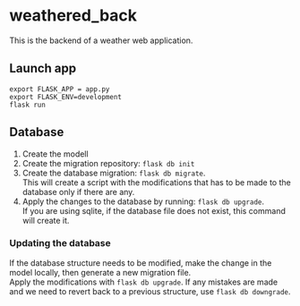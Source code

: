 # weathered_back

This is the backend of a weather web application.

## Launch app

```
export FLASK_APP = app.py
export FLASK_ENV=development
flask run
```

## Database
1. Create the modell
2. Create the migration repository: `flask db init`
3. Create the database migration: `flask db migrate`.  
This will create a script with the modifications that has to be made to the database only if there are any.
4. Apply the changes to the database by running: `flask db upgrade`.  
If you are using sqlite, if the database file does not exist, this command will create it.

### Updating the database
If the database structure needs to be modified, make the change in the model locally, then generate a new migration file.  
Apply the modifications with `flask db upgrade`. If any mistakes are made and we need to revert back to a previous structure, use `flask db downgrade`.